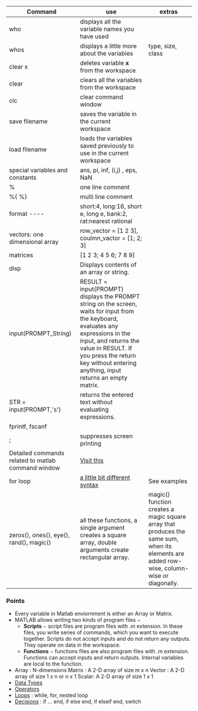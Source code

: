 Command | use | extras 
--------|-----|-------
who | displays all the variable names you have used |
whos | displays a little more about the variables | type, size, class 
clear x | deletes variable **x** from the workspace |
clear | clears all the variables from the workspace |
clc | clear command window |
save filename | saves the variable in the current workspace |
load filename | loads the variables saved previously to use in the current workspace |
special variables and constants | ans, pi, inf, (i,j) , eps, NaN |
% | one line comment |
%{ %} | multi line comment |
format ---- | short:4, long:16, short e, long e, bank:2, rat:nearest rational |
vectors: one dimensional array | row_vector = [1 2 3], coulmn_vactor = [1; 2; 3] |
matrices | [1 2 3; 4 5 6; 7 8 9] | 
disp | Displays contents of an array or string. |
input(PROMPT_String) | RESULT = input(PROMPT) displays the PROMPT string on the screen, waits for input from the keyboard, evaluates any expressions in the input, and returns the value in RESULT. If you press the return key without entering anything, input returns an empty matrix. |
STR = input(PROMPT,'s') | returns the entered text without evaluating expressions. |
fprintf, fscanf ||
; | suppresses screen printing |
Detailed commands related to matlab command window | [Visit this](https://www.tutorialspoint.com/matlab/matlab_commands.htm)|
for loop | [ a little bit different syntax ](https://www.tutorialspoint.com/matlab/matlab_for_loop.htm)| See examples
zeros(), ones(), eye(), rand(), magic() |all these functions, a single argument creates a square array, double arguments create rectangular array.| magic() function creates a magic square array that produces the same sum, when its elements are added row-wise, column-wise or diagonally.


### Points 
* Every variable in Matlab enviornment is either an Array or Matrix.
* MATLAB allows writing two kinds of program files −
  * __Scripts__ − script files are program files with .m extension. In these files, you write series of commands, which you want to execute together. Scripts do not accept inputs and do not return any outputs. They operate on data in the workspace.
  * __Functions__ − functions files are also program files with .m extension. Functions can accept inputs and return outputs. Internal variables are local to the function. 
* Array : N-dimensions  Matrix : A 2-D array of size m x n  Vector : A 2-D array of size 1 x n or n x 1 Scalar: A 2-D array of size 1 x 1
* [Data Types](https://www.tutorialspoint.com/matlab/matlab_data_types.htm) 
* [Operators](https://www.tutorialspoint.com/matlab/matlab_operators.htm) 
* [Loops](https://www.tutorialspoint.com/matlab/matlab_loops.htm) : while, for, nested loop
* [Decisions](https://www.tutorialspoint.com/matlab/matlab_decisions.htm) : if ... end, if else end, if elseif end, switch
